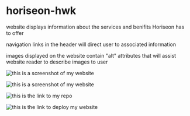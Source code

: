 # horiseon-hwk

website displays information about the services and benifits Horiseon has to offer

navigation links in the header will direct user to associated information

images displayed on the website contain "alt" attributes that will assist website reader to describe images to user

![this is a screenshot of my website](https://github.com/DWill1440/horiseon-hwk/issues/1#issue-623990946)

![this is a screenshot of my website](https://github.com/DWill1440/horiseon-hwk/issues/2#issue-623992641)

![this is the link to my repo](https://github.com/DWill1440/horiseon-hwk)

![this is the link to deploy my website]( https://dwill1440.github.io/horiseon-hwk/)